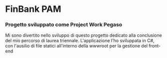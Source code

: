 <h1>FinBank PAM</h1>
<h3>Progetto sviluppato come Project Work Pegaso</h3>
Mi sono divertito nello sviluppo di questo progetto dedicato alla conclusione del mio percorso di laurea triennale.
L'applicazione l'ho sviluppata in C#, con l'ausilio di file statici all'interno della wwwroot per la gestione del front-end
